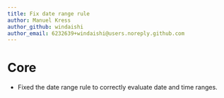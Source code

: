 ```yaml
---
title: Fix date range rule
author: Manuel Kress
author_github: windaishi
author_email: 6232639+windaishi@users.noreply.github.com
---
```

# Core
* Fixed the date range rule to correctly evaluate date and time ranges.

